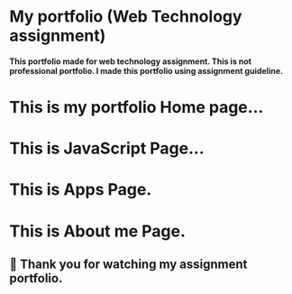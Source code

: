 # My  portfolio (Web Technology assignment)
#### This portfolio made for web technology assignment. This is not professional portfolio. I made this portfolio using assignment guideline.

# This is my portfolio Home page...

#  This is JavaScript Page...

#  This is Apps Page.

# This is About me Page.

## 🤝 Thank you for watching my assignment portfolio.
